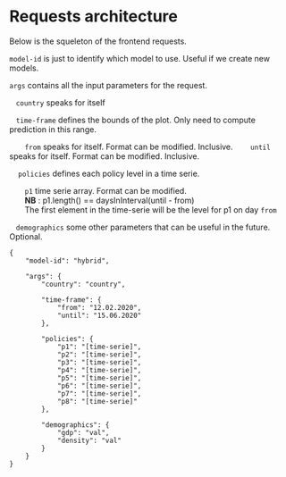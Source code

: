 # Requests architecture

Below is the squeleton of the frontend requests.

`model-id` is just to identify which model to use. Useful if we create new models.

`args` contains all the input parameters for the request.

&nbsp;&nbsp;&nbsp;`country` speaks for itself

&nbsp;&nbsp;&nbsp;`time-frame` defines the bounds of the plot. Only need to compute prediction in this range.

&nbsp;&nbsp;&nbsp;&nbsp;&nbsp;&nbsp; `from` speaks for itself. Format can be modified. Inclusive.
&nbsp;&nbsp;&nbsp;&nbsp;&nbsp;&nbsp; `until` speaks for itself. Format can be modified. Inclusive.

&nbsp;&nbsp;&nbsp; `policies` defines each policy level in a time serie.

&nbsp;&nbsp;&nbsp;&nbsp;&nbsp;&nbsp; `p1` time serie array. Format can be modified. <br>
&nbsp;&nbsp;&nbsp;&nbsp;&nbsp;&nbsp; **NB** : p1.length() == daysInInterval(until - from) <br>
&nbsp;&nbsp;&nbsp;&nbsp;&nbsp;&nbsp; The first element in the time-serie will be the level for p1 on day `from`

&nbsp;&nbsp;&nbsp;`demographics` some other parameters that can be useful in the future. Optional.

```
{
    "model-id": "hybrid",

    "args": {    
        "country": "country",
        
        "time-frame": {
            "from": "12.02.2020",
            "until": "15.06.2020"
        },
        
        "policies": {
            "p1": "[time-serie]",
            "p2": "[time-serie]",
            "p3": "[time-serie]",
            "p4": "[time-serie]",
            "p5": "[time-serie]",
            "p6": "[time-serie]",
            "p7": "[time-serie]",
            "p8": "[time-serie]"
        },

        "demographics": {
            "gdp": "val",
            "density": "val"
        }
    }
}

```